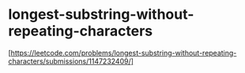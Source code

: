 # longest-substring-without-repeating-characters
[https://leetcode.com/problems/longest-substring-without-repeating-characters/submissions/1147232409/]

